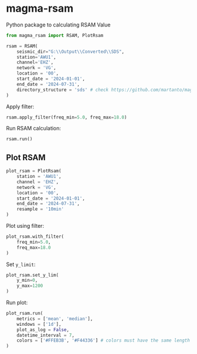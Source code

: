 # magma-rsam
Python package to calculating RSAM Value

```python
from magma_rsam import RSAM, PlotRsam

rsam = RSAM(
    seismic_dir="G:\\Output\\Converted\\SDS",
    station='AWU1',
    channel='EHZ',
    network = 'VG',
    location = '00',
    start_date = '2024-01-01',
    end_date = '2024-07-31',
    directory_structure = 'sds' # check https://github.com/martanto/magma-converter for supported directory
)
```

Apply filter:
```python
rsam.apply_filter(freq_min=5.0, freq_max=18.0)
```

Run RSAM calculation:
```python
rsam.run()
```

## Plot RSAM
```python
plot_rsam = PlotRsam(
    station = 'AWU1',
    channel = 'EHZ',
    network = 'VG',
    location = '00',
    start_date = '2024-01-01',
    end_date = '2024-07-31',
    resample = '10min'
)
```

Plot using filter:
```python
plot_rsam.with_filter(
    freq_min=5.0,
    freq_max=18.0
)
```

Set `y_limit`:
```python
plot_rsam.set_y_lim(
    y_min=0,
    y_max=1200
)
```

Run plot:
```python
plot_rsam.run(
    metrics = ['mean', 'median'],
    windows = ['1d'],
    plot_as_log = False,
    datetime_interval = 7,
    colors = ['#FFEB3B', '#F44336'] # colors must have the same length of metrics*windows
)
```